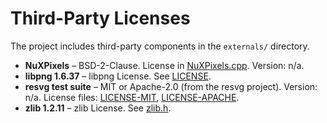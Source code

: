# Third-Party Licenses

The project includes third-party components in the `externals/` directory.

- **NuXPixels** – BSD-2-Clause. License in [NuXPixels.cpp](externals/NuX/NuXPixels.cpp). Version: n/a.
- **libpng 1.6.37** – libpng License. See [LICENSE](externals/libpng/LICENSE).
- **resvg test suite** – MIT or Apache-2.0 (from the resvg project). Version: n/a.
  License files: [LICENSE-MIT](https://github.com/RazrFalcon/resvg/blob/master/LICENSE-MIT),
  [LICENSE-APACHE](https://github.com/RazrFalcon/resvg/blob/master/LICENSE-APACHE).
- **zlib 1.2.11** – zlib License. See [zlib.h](externals/zlib/zlib.h).

